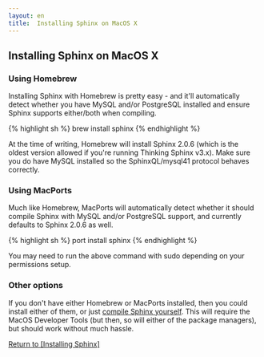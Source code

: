 ```yaml
---
layout: en
title:  Installing Sphinx on MacOS X
---
```


## Installing Sphinx on MacOS X

### Using Homebrew

Installing Sphinx with Homebrew is pretty easy - and it'll automatically detect whether you have MySQL and/or PostgreSQL installed and ensure Sphinx supports either/both when compiling.

{% highlight sh %}
brew install sphinx
{% endhighlight %}

At the time of writing, Homebrew will install Sphinx 2.0.6 (which is the oldest version allowed if you're running Thinking Sphinx v3.x). Make sure you do have MySQL installed so the SphinxQL/mysql41 protocol behaves correctly.

### Using MacPorts

Much like Homebrew, MacPorts will automatically detect whether it should compile Sphinx with MySQL and/or PostgreSQL support, and currently defaults to Sphinx 2.0.6 as well.

{% highlight sh %}
port install sphinx
{% endhighlight %}

You may need to run the above command with sudo depending on your permissions setup.

### Other options

If you don't have either Homebrew or MacPorts installed, then you could install either of them, or just [compile Sphinx yourself](/thinking-sphinx/installing_sphinx.html#compiling). This will require the MacOS Developer Tools (but then, so will either of the package managers), but should work without much hassle.

[Return to [Installing Sphinx]](/thinking-sphinx/installing_sphinx.html)
